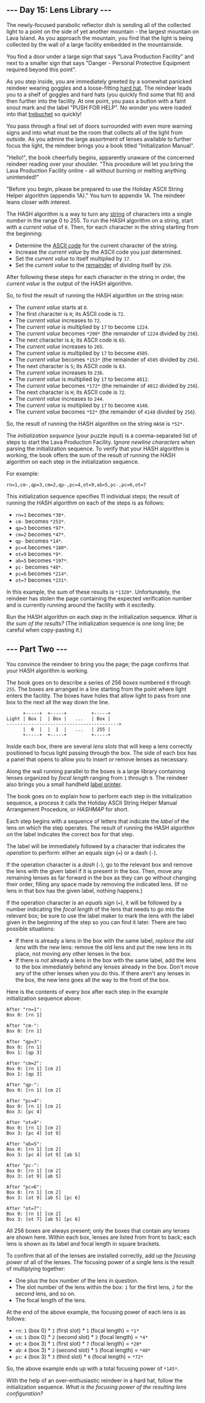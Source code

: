 --- Day 15: Lens Library ---
----------------------------

The newly-focused parabolic reflector dish is sending all of the collected light
to a point on the side of yet another mountain - the largest mountain on Lava
Island. As you approach the mountain, you find that the light is being collected
by the wall of a large facility embedded in the mountainside.


You find a door under a large sign that says "Lava Production Facility" and next
to a smaller sign that says "Danger - Personal Protective Equipment required
beyond this point".


As you step inside, you are immediately greeted by a somewhat panicked reindeer
wearing goggles and a loose-fitting [hard
hat](https://en.wikipedia.org/wiki/Hard_hat). The reindeer leads you to a shelf
of goggles and hard hats (you quickly find some that fit) and then further into
the facility. At one point, you pass a button with a faint snout mark and the
label "PUSH FOR HELP". No wonder you were loaded into that [trebuchet](1) so
quickly!


You pass through a final set of doors surrounded with even more warning signs
and into what must be the room that collects all of the light from outside. As
you admire the large assortment of lenses available to further focus the light,
the reindeer brings you a book titled "Initialization Manual".


"Hello!", the book cheerfully begins, apparently unaware of the concerned
reindeer reading over your shoulder. "This procedure will let you bring the Lava
Production Facility online - all without burning or melting anything
unintended!"


"Before you begin, please be prepared to use the Holiday ASCII String Helper
algorithm (appendix 1A)." You turn to appendix 1A. The reindeer leans closer
with interest.


The HASH algorithm is a way to turn any
[string](https://en.wikipedia.org/wiki/String_(computer_science)) of characters
into a single *number* in the range 0 to 255. To run the HASH algorithm on a
string, start with a *current value* of `0`. Then, for each character in the
string starting from the beginning:


+ Determine the [ASCII code](https://en.wikipedia.org/wiki/ASCII#Printable_characters) for the current character of the string.
+ Increase the *current value* by the ASCII code you just determined.
+ Set the *current value* to itself multiplied by `17`.
+ Set the *current value* to the [remainder](https://en.wikipedia.org/wiki/Modulo) of dividing itself by `256`.


After following these steps for each character in the string in order, the
*current value* is the output of the HASH algorithm.


So, to find the result of running the HASH algorithm on the string `HASH`:


+ The *current value* starts at `0`.
+ The first character is `H`; its ASCII code is `72`.
+ The *current value* increases to `72`.
+ The *current value* is multiplied by `17` to become `1224`.
+ The *current value* becomes `*200*` (the remainder of `1224` divided by `256`).
+ The next character is `A`; its ASCII code is `65`.
+ The *current value* increases to `265`.
+ The *current value* is multiplied by `17` to become `4505`.
+ The *current value* becomes `*153*` (the remainder of `4505` divided by `256`).
+ The next character is `S`; its ASCII code is `83`.
+ The *current value* increases to `236`.
+ The *current value* is multiplied by `17` to become `4012`.
+ The *current value* becomes `*172*` (the remainder of `4012` divided by `256`).
+ The next character is `H`; its ASCII code is `72`.
+ The *current value* increases to `244`.
+ The *current value* is multiplied by `17` to become `4148`.
+ The *current value* becomes `*52*` (the remainder of `4148` divided by `256`).


So, the result of running the HASH algorithm on the string `HASH` is `*52*`.


The *initialization sequence* (your puzzle input) is a comma-separated list of
steps to start the Lava Production Facility. *Ignore newline characters* when
parsing the initialization sequence. To verify that your HASH algorithm is
working, the book offers the sum of the result of running the HASH algorithm on
each step in the initialization sequence.


For example:



```
rn=1,cm-,qp=3,cm=2,qp-,pc=4,ot=9,ab=5,pc-,pc=6,ot=7
```

This initialization sequence specifies 11 individual steps; the result of
running the HASH algorithm on each of the steps is as follows:


+ `rn=1` becomes `*30*`.
+ `cm-` becomes `*253*`.
+ `qp=3` becomes `*97*`.
+ `cm=2` becomes `*47*`.
+ `qp-` becomes `*14*`.
+ `pc=4` becomes `*180*`.
+ `ot=9` becomes `*9*`.
+ `ab=5` becomes `*197*`.
+ `pc-` becomes `*48*`.
+ `pc=6` becomes `*214*`.
+ `ot=7` becomes `*231*`.


In this example, the sum of these results is `*1320*`. Unfortunately, the
reindeer has stolen the page containing the expected verification number and is
currently running around the facility with it excitedly.


Run the HASH algorithm on each step in the initialization sequence. *What is the
sum of the results?* (The initialization sequence is one long line; be careful
when copy-pasting it.)


--- Part Two ---
----------------

You convince the reindeer to bring you the page; the page confirms that your
HASH algorithm is working.


The book goes on to describe a series of 256 *boxes* numbered `0` through `255`.
The boxes are arranged in a line starting from the point where light enters the
facility. The boxes have holes that allow light to pass from one box to the next
all the way down the line.



```
      +-----+  +-----+         +-----+
Light | Box |  | Box |   ...   | Box |
----------------------------------------->
      |  0  |  |  1  |   ...   | 255 |
      +-----+  +-----+         +-----+

```

Inside each box, there are several *lens slots* that will keep a lens correctly
positioned to focus light passing through the box. The side of each box has a
panel that opens to allow you to insert or remove lenses as necessary.


Along the wall running parallel to the boxes is a large library containing
lenses organized by *focal length* ranging from `1` through `9`. The reindeer
also brings you a small handheld [label
printer](https://en.wikipedia.org/wiki/Label_printer).


The book goes on to explain how to perform each step in the initialization
sequence, a process it calls the Holiday ASCII String Helper Manual Arrangement
Procedure, or *HASHMAP* for short.


Each step begins with a sequence of letters that indicate the *label* of the
lens on which the step operates. The result of running the HASH algorithm on the
label indicates the correct box for that step.


The label will be immediately followed by a character that indicates the
*operation* to perform: either an equals sign (`=`) or a dash (`-`).


If the operation character is a *dash* (`-`), go to the relevant box and remove
the lens with the given label if it is present in the box. Then, move any
remaining lenses as far forward in the box as they can go without changing their
order, filling any space made by removing the indicated lens. (If no lens in
that box has the given label, nothing happens.)


If the operation character is an *equals sign* (`=`), it will be followed by a
number indicating the *focal length* of the lens that needs to go into the
relevant box; be sure to use the label maker to mark the lens with the label
given in the beginning of the step so you can find it later. There are two
possible situations:


+ If there is already a lens in the box with the same label, *replace the old lens* with the new lens: remove the old lens and put the new lens in its place, not moving any other lenses in the box.
+ If there is *not* already a lens in the box with the same label, add the lens to the box immediately behind any lenses already in the box. Don't move any of the other lenses when you do this. If there aren't any lenses in the box, the new lens goes all the way to the front of the box.


Here is the contents of every box after each step in the example initialization
sequence above:



```
After "rn=1":
Box 0: [rn 1]

After "cm-":
Box 0: [rn 1]

After "qp=3":
Box 0: [rn 1]
Box 1: [qp 3]

After "cm=2":
Box 0: [rn 1] [cm 2]
Box 1: [qp 3]

After "qp-":
Box 0: [rn 1] [cm 2]

After "pc=4":
Box 0: [rn 1] [cm 2]
Box 3: [pc 4]

After "ot=9":
Box 0: [rn 1] [cm 2]
Box 3: [pc 4] [ot 9]

After "ab=5":
Box 0: [rn 1] [cm 2]
Box 3: [pc 4] [ot 9] [ab 5]

After "pc-":
Box 0: [rn 1] [cm 2]
Box 3: [ot 9] [ab 5]

After "pc=6":
Box 0: [rn 1] [cm 2]
Box 3: [ot 9] [ab 5] [pc 6]

After "ot=7":
Box 0: [rn 1] [cm 2]
Box 3: [ot 7] [ab 5] [pc 6]

```

All 256 boxes are always present; only the boxes that contain any lenses are
shown here. Within each box, lenses are listed from front to back; each lens is
shown as its label and focal length in square brackets.


To confirm that all of the lenses are installed correctly, add up the *focusing
power* of all of the lenses. The focusing power of a single lens is the result
of multiplying together:


+ One plus the box number of the lens in question.
+ The slot number of the lens within the box: `1` for the first lens, `2` for the second lens, and so on.
+ The focal length of the lens.


At the end of the above example, the focusing power of each lens is as follows:


+ `rn`: `1` (box 0) \* `1` (first slot) \* `1` (focal length) = `*1*`
+ `cm`: `1` (box 0) \* `2` (second slot) \* `2` (focal length) = `*4*`
+ `ot`: `4` (box 3) \* `1` (first slot) \* `7` (focal length) = `*28*`
+ `ab`: `4` (box 3) \* `2` (second slot) \* `5` (focal length) = `*40*`
+ `pc`: `4` (box 3) \* `3` (third slot) \* `6` (focal length) = `*72*`


So, the above example ends up with a total focusing power of `*145*`.


With the help of an over-enthusiastic reindeer in a hard hat, follow the
initialization sequence. *What is the focusing power of the resulting lens
configuration?*


